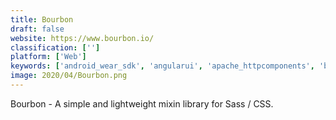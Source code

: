 ```yaml
---
title: Bourbon
draft: false 
website: https://www.bourbon.io/
classification: ['']
platform: ['Web']
keywords: ['android_wear_sdk', 'angularui', 'apache_httpcomponents', 'babel', 'composer', 'datatables', 'flickr_api', 'lightbox', 'lo-dash', 'mochajs', 'modernizr', 'phantomjs', 'react_native', 'symfony', 'underscore.js', 'jquery']
image: 2020/04/Bourbon.png
---
```

Bourbon - A simple and lightweight mixin library for Sass / CSS.